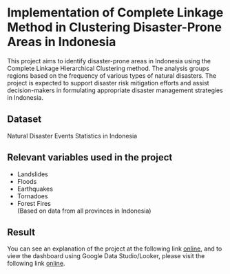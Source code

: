 # Implementation of Complete Linkage Method in Clustering Disaster-Prone Areas in Indonesia

This project aims to identify disaster-prone areas in Indonesia using the Complete Linkage Hierarchical Clustering method. The analysis groups regions based on the frequency of various types of natural disasters. The project is expected to support disaster risk mitigation efforts and assist decision-makers in formulating appropriate disaster management strategies in Indonesia.

## Dataset

Natural Disaster Events Statistics in Indonesia

## Relevant variables used in the project

- Landslides  
- Floods  
- Earthquakes  
- Tornadoes  
- Forest Fires  
(Based on data from all provinces in Indonesia)

## Result

You can see an explanation of the project at the following link [online](https://docs.google.com/document/d/1YOOFL5IjDahHiai7vWOFo8d31OsUa6EW/edit?usp=sharing&ouid=106602895541894894379&rtpof=true&sd=true), and to view the dashboard using Google Data Studio/Looker, please visit the following link [online](https://lookerstudio.google.com/s/hhmvX5NKuvw).
